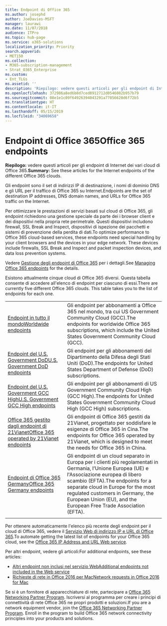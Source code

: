 ```yaml
---
title: Endpoint di Office 365
ms.author: josephd
author: JoeDavies-MSFT
manager: laurawi
ms.date: 11/07/2018
audience: ITPro
ms.topic: hub-page
ms.service: o365-solutions
localization_priority: Priority
search.appverid:
- MET150
ms.collection:
- M365-subscription-management
- Strat_O365_Enterprise
ms.custom:
- Ent_TLGs
ms.assetid: ''
description: 'Riepilogo: vedere questi articoli per gli endpoint di Internet dei vari cloud di Office 365.'
ms.openlocfilehash: 372986a8ed6b8d7ced8912712d0546082b957b79
ms.sourcegitcommit: 08e1e1c09f64926394043291a77856620d6f72b5
ms.translationtype: HT
ms.contentlocale: it-IT
ms.lasthandoff: 05/15/2019
ms.locfileid: "34069658"
---
```

# <a name="office-365-endpoints"></a><span data-ttu-id="2884e-103">Endpoint di Office 365</span><span class="sxs-lookup"><span data-stu-id="2884e-103">Office 365 endpoints</span></span>

<span data-ttu-id="2884e-104">**Riepilogo:** vedere questi articoli per gli endpoint di Internet dei vari cloud di Office 365.</span><span class="sxs-lookup"><span data-stu-id="2884e-104">**Summary:** See these articles for the Internet endpoints of the different Office 365 clouds.</span></span>
  
<span data-ttu-id="2884e-105">Gli endpoint sono il set di indirizzi IP di destinazione, i nomi di dominio DNS e gli URL per il traffico di Office 365 su Internet.</span><span class="sxs-lookup"><span data-stu-id="2884e-105">Endpoints are the set of destination IP addresses, DNS domain names, and URLs for Office 365 traffic on the Internet.</span></span> 

<span data-ttu-id="2884e-p101">Per ottimizzare le prestazioni di servizi basati sul cloud di Office 365, gli endpoint richiedono una gestione speciale da parte dei i browser client e dei dispositivi nella propria rete perimetrale. Questi dispositivi includono firewall, SSL Break and Inspect, dispositivi di ispezione dei pacchetti e sistemi di prevenzione della perdita di dati.</span><span class="sxs-lookup"><span data-stu-id="2884e-p101">To optimize performance to Office 365 cloud-based services, these endpoints need special handling by your client browsers and the devices in your edge network. These devices include firewalls, SSL Break and Inspect and packet inspection devices, and data loss prevention systems.</span></span>

<span data-ttu-id="2884e-108">Vedere [Gestione degli endpoint di Office 365](managing-office-365-endpoints.md) per i dettagli.</span><span class="sxs-lookup"><span data-stu-id="2884e-108">See [Managing Office 365 endpoints](managing-office-365-endpoints.md) for the details.</span></span>

<span data-ttu-id="2884e-p102">Esistono attualmente cinque cloud di Office 365 diversi. Questa tabella consente di accedere all'elenco di endpoint per ciascuno di essi.</span><span class="sxs-lookup"><span data-stu-id="2884e-p102">There are currently five different Office 365 clouds. This table takes you to the list of endpoints for each one.</span></span>

|||
|:-------|:-----|
| [<span data-ttu-id="2884e-111">Endpoint in tutto il mondo</span><span class="sxs-lookup"><span data-stu-id="2884e-111">Worldwide endpoints</span></span>](urls-and-ip-address-ranges.md) | <span data-ttu-id="2884e-112">Gli endpoint per abbonamenti a Office 365 nel mondo, tra cui US Government Community Cloud (GCC).</span><span class="sxs-lookup"><span data-stu-id="2884e-112">The endpoints for worldwide Office 365 subscriptions, which include the United States Government Community Cloud (GCC).</span></span> |
| [<span data-ttu-id="2884e-113">Endpoint del U.S. Government DoD</span><span class="sxs-lookup"><span data-stu-id="2884e-113">U.S. Government DoD endpoints</span></span>](office-365-u-s-government-dod-endpoints.md) | <span data-ttu-id="2884e-114">Gli endpoint per gli abbonamenti del Dipartimento della Difesa degli Stati Uniti (DoD).</span><span class="sxs-lookup"><span data-stu-id="2884e-114">The endpoints for United States Department of Defense (DoD) subscriptions.</span></span> |
| [<span data-ttu-id="2884e-115">Endpoint del U.S. Government GCC High</span><span class="sxs-lookup"><span data-stu-id="2884e-115">U.S. Government GCC High endpoints</span></span>](office-365-u-s-government-gcc-high-endpoints.md) | <span data-ttu-id="2884e-116">Gli endpoint per gli abbonamenti di US Government Community Cloud High (GCC High).</span><span class="sxs-lookup"><span data-stu-id="2884e-116">The endpoints for United States Government Community Cloud High (GCC High) subscriptions.</span></span> |
| [<span data-ttu-id="2884e-117">Office 365 gestito dagli endpoint di 21Vianet</span><span class="sxs-lookup"><span data-stu-id="2884e-117">Office 365 operated by 21Vianet endpoints</span></span>](urls-and-ip-address-ranges-21vianet.md) | <span data-ttu-id="2884e-118">Gli endpoint di Office 365 gestiti da 21Vianet, progettato per soddisfare le esigenze di Office 365 in Cina.</span><span class="sxs-lookup"><span data-stu-id="2884e-118">The endpoints for Office 365 operated by 21Vianet, which is designed to meet the needs for Office 365 in China.</span></span> |
| [<span data-ttu-id="2884e-119">Endpoint di Office 365 Germany</span><span class="sxs-lookup"><span data-stu-id="2884e-119">Office 365 Germany endpoints</span></span>](office-365-germany-endpoints.md) | <span data-ttu-id="2884e-120">Gli endpoint di un cloud separato in Europa per i clienti più regolamentati in Germania, l’Unione Europea (UE) e l'Associazione europea di libero scambio (EFTA).</span><span class="sxs-lookup"><span data-stu-id="2884e-120">The endpoints for a separate cloud in Europe for the most regulated customers in Germany, the European Union (EU), and the European Free Trade Association (EFTA).</span></span> |
|||

<span data-ttu-id="2884e-121">Per ottenere automaticamente l'elenco più recente degli endpoint per il cloud di Office 365, vedere il [Servizio Web di indirizzo IP e URL di Office 365](office-365-ip-web-service.md).</span><span class="sxs-lookup"><span data-stu-id="2884e-121">To automate getting the latest list of endpoints for your Office 365 cloud, see the [Office 365 IP Address and URL Web service](office-365-ip-web-service.md).</span></span>

<span data-ttu-id="2884e-122">Per altri endpoint, vedere gli articoli:</span><span class="sxs-lookup"><span data-stu-id="2884e-122">For additional endpoints, see these articles:</span></span>

- [<span data-ttu-id="2884e-123">Altri endpoint non inclusi nel servizio Web</span><span class="sxs-lookup"><span data-stu-id="2884e-123">Additional endpoints not included in the Web service</span></span>](additional-office365-ip-addresses-and-urls.md)
- [<span data-ttu-id="2884e-124">Richieste di rete in Office 2016 per Mac</span><span class="sxs-lookup"><span data-stu-id="2884e-124">Network requests in Office 2016 for Mac</span></span>](network-requests-in-office-2016-for-mac.md)

<span data-ttu-id="2884e-p103">Se si è un fornitore di apparecchiature di rete, partecipare a [Office 365 Networking Partner Program](office-365-networking-partner-program.md). Iscriversi al programma per creare i principi di connettività di rete Office 365 ne propri prodotti e soluzioni.</span><span class="sxs-lookup"><span data-stu-id="2884e-p103">If you are a network equipment vendor, join the [Office 365 Networking Partner Program](office-365-networking-partner-program.md). Enroll in the program to build Office 365 network connectivity principles into your products and solutions.</span></span> 
